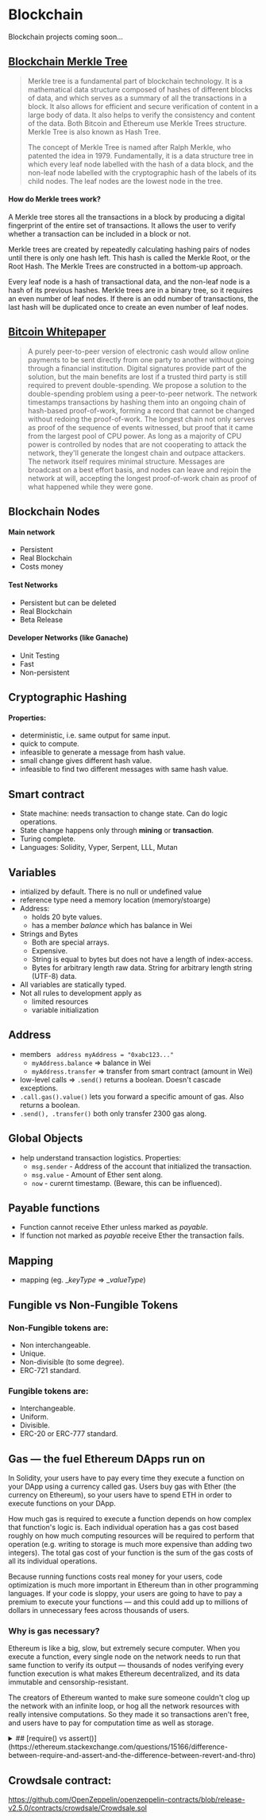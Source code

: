 # Blockchain
Blockchain projects coming soon...

## [Blockchain Merkle Tree](https://www.javatpoint.com/blockchain-merkle-tree#:~:text=Merkle%20tree%20is%20a%20fundamental,a%20large%20body%20of%20data.)
> Merkle tree is a fundamental part of blockchain technology. It is a mathematical data structure composed of hashes of different blocks of data, and which serves as a summary of all the transactions in a block. It also allows for efficient and secure verification of content in a large body of data. It also helps to verify the consistency and content of the data. Both Bitcoin and Ethereum use Merkle Trees structure. Merkle Tree is also known as Hash Tree.
>
> The concept of Merkle Tree is named after Ralph Merkle, who patented the idea in 1979. Fundamentally, it is a data structure tree in which every leaf node labelled with the hash of a data block, and the non-leaf node labelled with the cryptographic hash of the labels of its child nodes. The leaf nodes are the lowest node in the tree.

#### How do Merkle trees work?
A Merkle tree stores all the transactions in a block by producing a digital fingerprint of the entire set of transactions. It allows the user to verify whether a transaction can be included in a block or not.

Merkle trees are created by repeatedly calculating hashing pairs of nodes until there is only one hash left. This hash is called the Merkle Root, or the Root Hash. The Merkle Trees are constructed in a bottom-up approach.

Every leaf node is a hash of transactional data, and the non-leaf node is a hash of its previous hashes. Merkle trees are in a binary tree, so it requires an even number of leaf nodes. If there is an odd number of transactions, the last hash will be duplicated once to create an even number of leaf nodes.

## [Bitcoin Whitepaper](https://bitcoin.org/bitcoin.pdf)
> A purely peer-to-peer version of electronic cash would allow online
payments to be sent directly from one party to another without going through a
financial institution. Digital signatures provide part of the solution, but the main
benefits are lost if a trusted third party is still required to prevent double-spending.
We propose a solution to the double-spending problem using a peer-to-peer network.
The network timestamps transactions by hashing them into an ongoing chain of
hash-based proof-of-work, forming a record that cannot be changed without redoing
the proof-of-work. The longest chain not only serves as proof of the sequence of
events witnessed, but proof that it came from the largest pool of CPU power. As
long as a majority of CPU power is controlled by nodes that are not cooperating to
attack the network, they'll generate the longest chain and outpace attackers. The
network itself requires minimal structure. Messages are broadcast on a best effort
basis, and nodes can leave and rejoin the network at will, accepting the longest
proof-of-work chain as proof of what happened while they were gone.

## Blockchain Nodes
#### Main network
- Persistent
- Real Blockchain
- Costs money
#### Test Networks
- Persistent but can be deleted
- Real Blockchain
- Beta Release
#### Developer Networks (like Ganache)
- Unit Testing
- Fast
- Non-persistent

## Cryptographic Hashing
#### Properties:
- deterministic, i.e. same output for same input.
- quick to compute.
- infeasible to generate a message from hash value.
- small change gives different hash value.
- infeasible to find two different messages with same hash value.

## Smart contract
- State machine: needs transaction to change state. Can do logic operations.
- State change happens only through **mining** or **transaction**.
- Turing complete.
- Languages: Solidity, Vyper, Serpent, LLL, Mutan

## Variables 
- intialized by default. There is no null or undefined value
- reference type need a memory location (memory/stoarge)
- Address:
  - holds 20 byte values.
  - has a member _balance_ which has balance in Wei
- Strings and Bytes
  - Both are special arrays. 
  - Expensive.
  - String is equal to bytes but does not have a length of index-access.
  - Bytes for arbitrary length raw data. String for arbitrary length string (UTF-8) data.
- All variables are statically typed.
- Not all rules to development apply as 
    - limited resources
    - variable initialization

## Address
- members ``` address myAddress = "0xabc123..."```
  - ```myAddress.balance``` => balance in Wei
  - ```myAddress.transfer``` => transfer from smart contract (amount in Wei)
- low-level calls => ```.send()``` returns a boolean. Doesn't cascade exceptions.
- ```.call.gas().value()``` lets you forward a specific amount of gas. Also returns a boolean.
- ```.send(), .transfer()``` both only transfer 2300 gas along.

## Global Objects
- help understand transaction logistics. Properties:
  - ```msg.sender``` - Address of the account that initialized the transaction.
  - ```msg.value``` - Amount of Ether sent along.
  - ```now``` - curernt timestamp. (Beware, this can be influenced).

## Payable functions 
- Function cannot receive Ether unless marked as _payable_.
- If function not marked as _payable_ receive Ether the transaction fails.

## Mapping
- mapping (eg. __keyType_ => __valueType_)

## Fungible vs Non-Fungible Tokens
### Non-Fungible tokens are:
- Non interchangeable.
- Unique.
- Non-divisible (to some degree).
- ERC-721 standard.

### Fungible tokens are:
- Interchangeable.
- Uniform.
- Divisible.
- ERC-20 or ERC-777 standard.

## Gas — the fuel Ethereum DApps run on
In Solidity, your users have to pay every time they execute a function on your DApp using a currency called gas. Users buy gas with Ether (the currency on Ethereum), so your users have to spend ETH in order to execute functions on your DApp.

How much gas is required to execute a function depends on how complex that function's logic is. Each individual operation has a gas cost based roughly on how much computing resources will be required to perform that operation (e.g. writing to storage is much more expensive than adding two integers). The total gas cost of your function is the sum of the gas costs of all its individual operations.

Because running functions costs real money for your users, code optimization is much more important in Ethereum than in other programming languages. If your code is sloppy, your users are going to have to pay a premium to execute your functions — and this could add up to millions of dollars in unnecessary fees across thousands of users.

### Why is gas necessary?
Ethereum is like a big, slow, but extremely secure computer. When you execute a function, every single node on the network needs to run that same function to verify its output — thousands of nodes verifying every function execution is what makes Ethereum decentralized, and its data immutable and censorship-resistant.

The creators of Ethereum wanted to make sure someone couldn't clog up the network with an infinite loop, or hog all the network resources with really intensive computations. So they made it so transactions aren't free, and users have to pay for computation time as well as storage.

<details><summary>
## [require() vs assert()](https://ethereum.stackexchange.com/questions/15166/difference-between-require-and-assert-and-the-difference-between-revert-and-thro)
</summary>
There are two aspects to consider when choosing between assert() and require()

- Gas efficiency
- Bytecode analysis
1. Gas efficiency
assert(false) compiles to 0xfe, which is an invalid opcode, using up all remaining gas, and reverting all changes.

require(false) compiles to 0xfd which is the REVERT opcode, meaning it will refund the remaining gas. The opcode can also return a value (useful for debugging), but I don't believe that is supported in Solidity as of this moment. (2017-11-21)

2. Bytecode analysis
From the docs (emphasis mine)

The require function should be used to ensure valid conditions, such as inputs, or contract state variables are met, or to validate return values from calls to external contracts. If used properly, analysis tools can evaluate your contract to identify the conditions and function calls which will reach a failing assert. Properly functioning code should never reach a failing assert statement; if this happens there is a bug in your contract which you should fix.

The above excerpt is a reference to the still (as of 2017-11-21) experimental and undocumented SMTChecker.

I use a few heuristics to help me decide which to use.

Use require() to:
- Validate user inputs
- Validate the response from an external contract ie. use require(external.send(amount))
- Validate state conditions prior to executing state changing operations, for example in an owned contract situation
- Generally, you should use require more often,
- Generally, it will be used towards the beginning of a function.
  
Use assert() to:
- check for overflow/underflow
- check invariants
- validate contract state after making changes
- avoid conditions which should never, ever be possible.
- Generally, you should use assert less often
- Generally, it will be use towards the end of your function.
- Basically, assert is just there to prevent anything really bad from happening, but it shouldn't be possible for the condition to evaluate to false.

Historical note:
The require() and assert() functions were added to Solidity prior to the Byzantium fork, in v0.4.10. Prior to Byzantium, they behaved identically, but already compiled to different opcodes. This meant that some contracts deployed before Byzantium behaved differently after the fork, the main difference being that began refunding unused gas.  
</details>


## Crowdsale contract:
https://github.com/OpenZeppelin/openzeppelin-contracts/blob/release-v2.5.0/contracts/crowdsale/Crowdsale.sol
